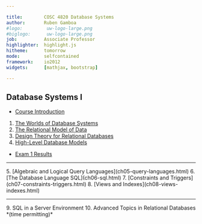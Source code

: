 ```yaml
---

title:        COSC 4820 Database Systems
author:       Ruben Gamboa
#logo:         uw-logo-large.png
#biglogo:      uw-logo-large.png
job:          Associate Professor
highlighter:  highlight.js
hitheme:      tomorrow
mode:         selfcontained
framework:    io2012
widgets:      [mathjax, bootstrap]

---
```


<style>
.title-slide {
     background-color: #EDE0CF; /* CBE7A5; #EDE0CF; ; #CA9F9D*/
     background-image: url(assets/img/uw-logo-large.png);
     background-repeat: no-repeat;
     background-position: center top;
   }
</style>

## Database Systems I

*  [Course Introduction](ch00-introduction.html)
1. [The Worlds of Database Systems](ch01-worlds-of-dbms.html)
2. [The Relational Model of Data](ch02-relational-model.html)
3. [Design Theory for Relational Databases](ch03-design-theory.html)
4. [High-Level Database Models](ch04-high-level-models.html)
*  [Exam 1 Results](exam1-results.html)
<hr>
5. [Algebraic and Logical Query Languages](ch05-query-languages.html)
6. [The Database Language SQL](ch06-sql.html)
7. [Constraints and Triggers](ch07-constraints-triggers.html)
8. [Views and Indexes](ch08-views-indexes.html)
<hr>
9. SQL in a Server Environment
10. Advanced Topics in Relational Databases *(time permitting)*




